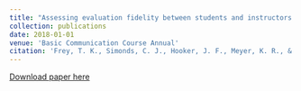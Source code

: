 ```yaml
---
title: "Assessing evaluation fidelity between students and instructors in the basic communication course: The impact of criterion-based speech evaluation training"
collection: publications
date: 2018-01-01
venue: 'Basic Communication Course Annual'
citation: 'Frey, T. K., Simonds, C. J., Hooker, J. F., Meyer, K. R., & Hunt, S. K. (2018). Assessing evaluation fidelity between students and instructors in the basic communication course: The impact of criterion-based speech evaluation training. _Basic Communication Course Annual, 30_, 2-31. https://ecommons.udayton.edu/bcca/vol30/iss1/4/.'
---
```


[Download paper here](http://tkodyfrey.github.io/files/Eval_Fidelity.pdf)
